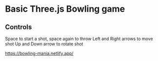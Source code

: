 # Basic Three.js Bowling game

## Controls

Space to start a shot, space again to throw
Left and Right arrows to move shot
Up and Down arrow to rotate shot

https://bowling-mania.netlify.app/
